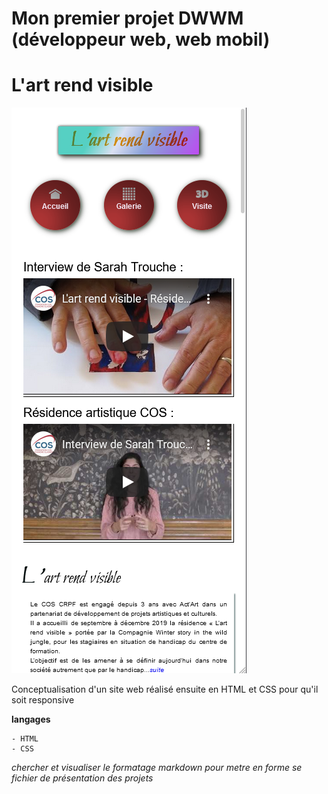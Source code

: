 # Mon premier projet DWWM (développeur web, web mobil) 
# L'art rend visible

![Instantané de mon accueil l'art rend visible](preview.png)

Conceptualisation d'un site web réalisé ensuite en HTML et CSS pour qu'il soit responsive

**langages**

    - HTML
    - CSS

*chercher et visualiser le formatage markdown pour metre en forme se fichier de présentation des projets*


